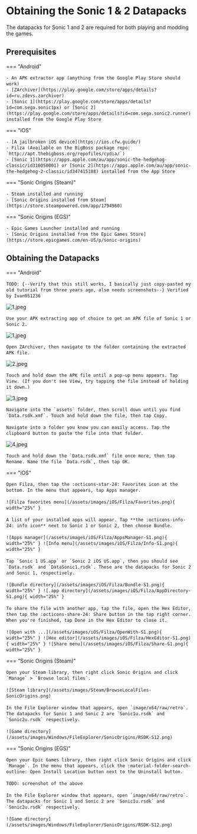 # Obtaining the Sonic 1 & 2 Datapacks

The datapacks for Sonic 1 and 2 are required for both playing and modding the games.

## Prerequisites
=== "Android"

    - An APK extractor app (anything from the Google Play Store should work)
    - [ZArchiver](https://play.google.com/store/apps/details?id=ru.zdevs.zarchiver)
    - [Sonic 1](https://play.google.com/store/apps/details?id=com.sega.sonic1px) or [Sonic 2](https://play.google.com/store/apps/details?id=com.sega.sonic2.runner) installed from the Google Play Store

=== "iOS"

    - [A jailbroken iOS device](https://ios.cfw.guide/)
    - Filza (Available on the BigBoss package repo: `http://apt.thebigboss.org/repofiles/cydia/`)
    - [Sonic 1](https://apps.apple.com/au/app/sonic-the-hedgehog-classic/id316050001) or [Sonic 2](https://apps.apple.com/au/app/sonic-the-hedgehog-2-classic/id347415188) installed from the App Store

=== "Sonic Origins (Steam)"

    - Steam installed and running
    - [Sonic Origins installed from Steam](https://store.steampowered.com/app/1794960)

=== "Sonic Origins (EGS)"

    - Epic Games Launcher installed and running
    - [Sonic Origins installed from the Epic Games Store](https://store.epicgames.com/en-US/p/sonic-origins)

## Obtaining the Datapacks
=== "Android"

    TODO: {--Verify that this still works, I basically just copy-pasted my old tutorial from three years ago, also needs screenshots--} Verified by Ivan951236
	
![1.jpeg](https://github.com/Ivan951236/RSDK-Modding-Wiki/blob/8e4f260433e39f69295930844bf3bd6c1fa388c3/patch-1-files/1.jpg)

    Use your APK extracting app of choice to get an APK file of Sonic 1 or Sonic 2.
	
![1.jpeg](https://github.com/Ivan951236/RSDK-Modding-Wiki/blob/8e4f260433e39f69295930844bf3bd6c1fa388c3/patch-1-files/1.jpg)

    Open ZArchiver, then navigate to the folder containing the extracted APK file.
	
![2.jpeg](https://github.com/Ivan951236/RSDK-Modding-Wiki/blob/8e4f260433e39f69295930844bf3bd6c1fa388c3/patch-1-files/2.jpg)

    Touch and hold down the APK file until a pop-up menu appears. Tap View. (If you don't see View, try tapping the file instead of holding it down.)

![3.jpeg](https://github.com/Ivan951236/RSDK-Modding-Wiki/blob/8e4f260433e39f69295930844bf3bd6c1fa388c3/patch-1-files/3.jpg)

    Navigate into the `assets` folder, then scroll down until you find `Data.rsdk.xmf`. Touch and hold down the file, then tap Copy.

    Navigate into a folder you know you can easily access. Tap the clipboard button to paste the file into that folder.

![4.jpeg](https://github.com/Ivan951236/RSDK-Modding-Wiki/blob/8e4f260433e39f69295930844bf3bd6c1fa388c3/patch-1-files/4.jpg)

    Touch and hold down the `Data.rsdk.xmf` file once more, then tap Rename. Name the file `Data.rsdk`, then tap OK.

=== "iOS"

    Open Filza, then tap the :octicons-star-24: Favorites icon at the bottom. In the menu that appears, tap Apps manager.

    ![Filza favorites menu](/assets/images/iOS/Filza/Favorites.png){ width="25%" }

    A list of your installed apps will appear. Tap **the :octicons-info-24: info icon** next to Sonic 1 or Sonic 2, then choose Bundle.

    ![Apps manager](/assets/images/iOS/Filza/AppsManager-S1.png){ width="25%" } ![Info menu](/assets/images/iOS/Filza/Info-S1.png){ width="25%" }

    Tap `Sonic 1 US.app` or `Sonic 2 iOS US.app`, then you should see `Data.rsdk` and `DataSonic1.rsdk`. These are the datapacks for Sonic 2 and Sonic 1, respectively.

    ![Bundle directory](/assets/images/iOS/Filza/Bundle-S1.png){ width="25%" } ![.app directory](/assets/images/iOS/Filza/AppDirectory-S1.png){ width="25%" }

    To share the file with another app, tap the file, open the Hex Editor, then tap the :octicons-share-24: Share button in the top right corner. When you're finished, tap Done in the Hex Editor to close it.

    ![Open with ...](/assets/images/iOS/Filza/OpenWith-S1.png){ width="25%" } ![Hex editor](/assets/images/iOS/Filza/HexEditor-S1.png){ width="25%" } ![Share menu](/assets/images/iOS/Filza/Share-S1.png){ width="25%" }

=== "Sonic Origins (Steam)"

    Open your Steam library, then right click Sonic Origins and click `Manage` > `Browse local files`.

    ![Steam library](/assets/images/Steam/BrowseLocalFiles-SonicOrigins.png)

    In the File Explorer window that appears, open `image/x64/raw/retro`. The datapacks for Sonic 1 and Sonic 2 are `Sonic1u.rsdk` and `Sonic2u.rsdk` respectively.

    ![Game directory](/assets/images/Windows/FileExplorer/SonicOrigins/RSDK-S12.png)

=== "Sonic Origins (EGS)"

    Open your Epic Games library, then right click Sonic Origins and click `Manage`. In the menu that appears, click the :material-folder-search-outline: Open Install Location button next to the Uninstall button.

    TODO: screenshot of the above

    In the File Explorer window that appears, open `image/x64/raw/retro`. The datapacks for Sonic 1 and Sonic 2 are `Sonic1u.rsdk` and `Sonic2u.rsdk` respectively.

    ![Game directory](/assets/images/Windows/FileExplorer/SonicOrigins/RSDK-S12.png)
